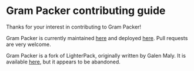 # Gram Packer contributing guide

Thanks for your interest in contributing to Gram Packer!

Gram Packer is currently maintained
[here](https://github.com/ffleming/grampacker) and deployed
[here](https://grampacker.net). Pull requests are very welcome.

Gram Packer is a fork of LighterPack, originally written by Galen Maly. It is
available [here](https://github.com/galenmaly/lighterpack), but it appears to
be abandoned.
